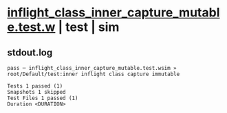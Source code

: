 # [inflight_class_inner_capture_mutable.test.w](../../../../../examples/tests/valid/inflight_class_inner_capture_mutable.test.w) | test | sim

## stdout.log
```log
pass ─ inflight_class_inner_capture_mutable.test.wsim » root/Default/test:inner inflight class capture immutable

Tests 1 passed (1)
Snapshots 1 skipped
Test Files 1 passed (1)
Duration <DURATION>
```

